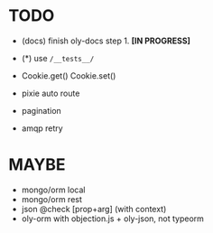 
# TODO

- (docs) finish oly-docs step 1. **[IN PROGRESS]**
- (*) use `/__tests__/`

- Cookie.get() Cookie.set()
- pixie auto route
- pagination
- amqp retry

# MAYBE

- mongo/orm local
- mongo/orm rest
- json @check [prop+arg] (with context)
- oly-orm with objection.js + oly-json, not typeorm
